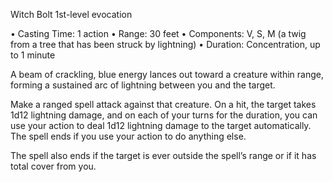 Witch Bolt
1st-level evocation

• Casting Time: 1 action
• Range: 30 feet
• Components: V, S, M (a twig from a tree that has been struck by lightning)
• Duration: Concentration, up to 1 minute 

A beam of crackling, blue energy lances out toward a creature within range, forming a sustained arc of lightning between you and the target. 

Make a ranged spell attack against that creature. On a hit, the target takes 1d12 lightning damage, and on each of your turns for the duration, you can use your action to deal 1d12 lightning damage to the target automatically. The spell ends if you use your action to do anything else. 

The spell also ends if the target is ever outside the spell’s range or if it has total cover from you. 